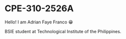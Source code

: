# CPE-310-2526A


Hello! I am Adrian Faye Franco 😁
<p>BSIE student at Technological Institute of the Philippines.</p>


